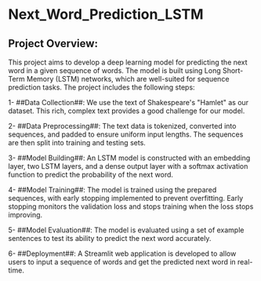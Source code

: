 # Next_Word_Prediction_LSTM
## Project Overview:

This project aims to develop a deep learning model for predicting the next word in a given sequence of words. The model is built using Long Short-Term Memory (LSTM) networks, which are well-suited for sequence prediction tasks. The project includes the following steps:

1- ##Data Collection##: We use the text of Shakespeare's "Hamlet" as our dataset. This rich, complex text provides a good challenge for our model.

2- ##Data Preprocessing##: The text data is tokenized, converted into sequences, and padded to ensure uniform input lengths. The sequences are then split into training and testing sets.

3- ##Model Building##: An LSTM model is constructed with an embedding layer, two LSTM layers, and a dense output layer with a softmax activation function to predict the probability of the next word.

4- ##Model Training##: The model is trained using the prepared sequences, with early stopping implemented to prevent overfitting. Early stopping monitors the validation loss and stops training when the loss stops improving.

5- ##Model Evaluation##: The model is evaluated using a set of example sentences to test its ability to predict the next word accurately.

6- ##Deployment##: A Streamlit web application is developed to allow users to input a sequence of words and get the predicted next word in real-time.
